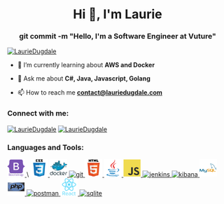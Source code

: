 <h1 align="center">Hi 👋, I'm Laurie</h1>
<h3 align="center">git commit -m "Hello, I'm a Software Engineer at Vuture"</h3>

<p align="left"> <a href="https://twitter.com/LaurieDugdale" target="blank"><img src="https://img.shields.io/twitter/follow/LaurieDugdale?logo=twitter&style=for-the-badge" alt="LaurieDugdale" /></a> </p>


- 🌱 I’m currently learning about **AWS and Docker**

- 💬 Ask me about **C#, Java, Javascript, Golang**

- 📫 How to reach me **contact@lauriedugdale.com**


<h3 align="left">Connect with me:</h3>
<p align="left">
<a href="https://twitter.com/LaurieDugdale" target="blank"><img align="center" src="https://cdn.jsdelivr.net/npm/simple-icons@3.0.1/icons/twitter.svg" alt="LaurieDugdale" height="30" width="40" /></a>
<a href="https://www.youtube.com/channel/UC4PGvJYDnUwpg_OoVTu6a7A" target="blank"><img align="center" src="https://cdn.jsdelivr.net/npm/simple-icons@3.0.1/icons/youtube.svg" alt="LaurieDugdale" height="30" width="40" /></a>
</p>

<h3 align="left">Languages and Tools:</h3>
<p align="left"> 
	<a href="https://getbootstrap.com" target="_blank"> <img src="https://raw.githubusercontent.com/devicons/devicon/master/icons/bootstrap/bootstrap-plain-wordmark.svg" alt="bootstrap" width="40" height="40"/> </a> \
	<a href="https://www.w3schools.com/css/" target="_blank"> <img src="https://raw.githubusercontent.com/devicons/devicon/master/icons/css3/css3-original-wordmark.svg" alt="css3" width="40" height="40"/> </a> 
	<a href="https://www.docker.com/" target="_blank"> <img src="https://raw.githubusercontent.com/devicons/devicon/master/icons/docker/docker-original-wordmark.svg" alt="docker" width="40" height="40"/> </a> 
	<a href="https://git-scm.com/" target="_blank"> <img src="https://www.vectorlogo.zone/logos/git-scm/git-scm-icon.svg" alt="git" width="40" height="40"/> </a> 
	<a href="https://www.w3.org/html/" target="_blank"> <img src="https://raw.githubusercontent.com/devicons/devicon/master/icons/html5/html5-original-wordmark.svg" alt="html5" width="40" height="40"/> </a> 
	<a href="https://www.java.com" target="_blank"> <img src="https://raw.githubusercontent.com/devicons/devicon/master/icons/java/java-original.svg" alt="java" width="40" height="40"/> </a> 
	<a href="https://developer.mozilla.org/en-US/docs/Web/JavaScript" target="_blank"> <img src="https://raw.githubusercontent.com/devicons/devicon/master/icons/javascript/javascript-original.svg" alt="javascript" width="40" height="40"/> </a> 
	<a href="https://www.jenkins.io" target="_blank"> <img src="https://www.vectorlogo.zone/logos/jenkins/jenkins-icon.svg" alt="jenkins" width="40" height="40"/> </a> 
	<a href="https://www.elastic.co/kibana" target="_blank"> <img src="https://www.vectorlogo.zone/logos/elasticco_kibana/elasticco_kibana-icon.svg" alt="kibana" width="40" height="40"/> </a> 
	<a href="https://www.mysql.com/" target="_blank"> <img src="https://raw.githubusercontent.com/devicons/devicon/master/icons/mysql/mysql-original-wordmark.svg" alt="mysql" width="40" height="40"/> </a> 
	<a href="https://www.php.net" target="_blank"> <img src="https://raw.githubusercontent.com/devicons/devicon/master/icons/php/php-original.svg" alt="php" width="40" height="40"/> </a> 
	<a href="https://postman.com" target="_blank"> <img src="https://www.vectorlogo.zone/logos/getpostman/getpostman-icon.svg" alt="postman" width="40" height="40"/> </a> 
	<a href="https://reactjs.org/" target="_blank"> <img src="https://raw.githubusercontent.com/devicons/devicon/master/icons/react/react-original-wordmark.svg" alt="react" width="40" height="40"/> </a> 
	<a href="https://www.sqlite.org/" target="_blank"> <img src="https://www.vectorlogo.zone/logos/sqlite/sqlite-icon.svg" alt="sqlite" width="40" height="40"/> </a>
</p>


<!--
**LDugdale/LDugdale** is a ✨ _special_ ✨ repository because its `README.md` (this file) appears on your GitHub profile.

Here are some ideas to get you started:

- 🔭 I’m currently working on ...
- 🌱 I’m currently learning about AWS and docker.
- 💬 Ask me about ...
- 📫 How to reach me: ...
- 😄 Pronouns: ...
- ⚡ Fun fact: ...
-->
